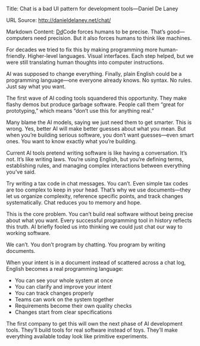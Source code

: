 Title: Chat is a bad UI pattern for development tools—Daniel De Laney

URL Source: http://danieldelaney.net/chat/

Markdown Content:
[Dd](https://danieldelaney.net/)Code forces humans to be precise. That’s good—computers need precision. But it also forces humans to think like machines.

For decades we tried to fix this by making programming more human-friendly. Higher-level languages. Visual interfaces. Each step helped, but we were still translating human thoughts into computer instructions.

AI was supposed to change everything. Finally, plain English could be a programming language—one everyone already knows. No syntax. No rules. Just say what you want.

The first wave of AI coding tools squandered this opportunity. They make flashy demos but produce garbage software. People call them “great for prototyping,” which means “don’t use this for anything real.”

Many blame the AI models, saying we just need them to get smarter. This is wrong. Yes, better AI will make better guesses about what you mean. But when you’re building serious software, you don’t want guesses—even smart ones. You want to know exactly what you’re building.

Current AI tools pretend writing software is like having a conversation. It’s not. It’s like writing laws. You’re using English, but you’re defining terms, establishing rules, and managing complex interactions between everything you’ve said.

Try writing a tax code in chat messages. You can’t. Even simple tax codes are too complex to keep in your head. That’s why we use documents—they let us organize complexity, reference specific points, and track changes systematically. Chat reduces you to memory and hope.

This is the core problem. You can’t build real software without being precise about what you want. Every successful programming tool in history reflects this truth. AI briefly fooled us into thinking we could just chat our way to working software.

We can’t. You don’t program by chatting. You program by writing documents.

When your intent is in a document instead of scattered across a chat log, English becomes a real programming language:

*   You can see your whole system at once
*   You can clarify and improve your intent
*   You can track changes properly
*   Teams can work on the system together
*   Requirements become their own quality checks
*   Changes start from clear specifications

The first company to get this will own the next phase of AI development tools. They’ll build tools for real software instead of toys. They’ll make everything available today look like primitive experiments.
